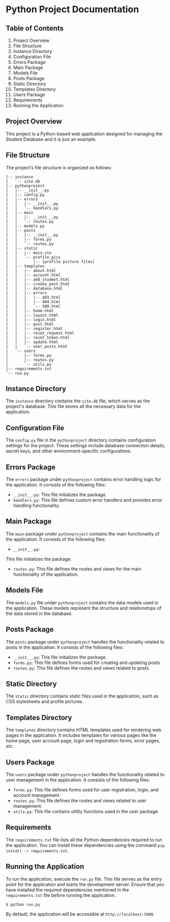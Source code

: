 # Python Project Documentation

## Table of Contents
1. Project Overview
2. File Structure
3. Instance Directory
4. Configuration File
5. Errors Package
6. Main Package
7. Models File
8. Posts Package
9. Static Directory
10. Templates Directory
11. Users Package
12. Requirements
13. Running the Application

## Project Overview 
This project is a Python-based web application designed for managing the Student Database and it is just an example.

## File Structure
The project's file structure is organized as follows:

```
|-- instance
|   `-- site.db
|-- pythonproject
|   |-- __init__.py
|   |-- config.py
|   |-- errors
|   |   |-- __init__.py
|   |   `-- handlers.py
|   |-- main
|   |   |-- __init__.py
|   |   `-- routes.py
|   |-- models.py
|   |-- posts
|   |   |-- __init__.py
|   |   |-- forms.py
|   |   `-- routes.py
|   |-- static
|   |   |-- main.css
|   |   `-- profile_pics
|   |       |-- [profile picture files]
|   |-- templates
|   |   |-- about.html
|   |   |-- account.html
|   |   |-- add_student.html
|   |   |-- create_post.html
|   |   |-- database.html
|   |   |-- errors
|   |   |   |-- 403.html
|   |   |   |-- 404.html
|   |   |   `-- 500.html
|   |   |-- home.html
|   |   |-- layout.html
|   |   |-- login.html
|   |   |-- post.html
|   |   |-- register.html
|   |   |-- reset_request.html
|   |   |-- reset_token.html
|   |   |-- update.html
|   |   `-- user_posts.html
|   `-- users
|       |-- forms.py
|       |-- routes.py
|       `-- utils.py
|-- requirements.txt
`-- run.py
```

## Instance Directory 
The `instance` directory contains the `site.db` file, which serves as the project's database. This file stores all the necessary data for the application.

## Configuration File 
The `config.py` file in the `pythonproject` directory contains configuration settings for the project. These settings include database connection details, secret keys, and other environment-specific configurations.

## Errors Package 
The `errors` package under `pythonproject` contains error handling logic for the application. It consists of the following files:

- `__init__.py`: This file initializes the package.
- `handlers.py`: This file defines custom error handlers and provides error handling functionality.

## Main Package 
The `main` package under `pythonproject` contains the main functionality of the application. It consists of the following files:

- `__init__.py`:

 This file initializes the package.
- `routes.py`: This file defines the routes and views for the main functionality of the application.

## Models File 
The `models.py` file under `pythonproject` contains the data models used in the application. These models represent the structure and relationships of the data stored in the database.

## Posts Package 
The `posts` package under `pythonproject` handles the functionality related to posts in the application. It consists of the following files:

- `__init__.py`: This file initializes the package.
- `forms.py`: This file defines forms used for creating and updating posts.
- `routes.py`: This file defines the routes and views related to posts.

## Static Directory 
The `static` directory contains static files used in the application, such as CSS stylesheets and profile pictures.

## Templates Directory 
The `templates` directory contains HTML templates used for rendering web pages in the application. It includes templates for various pages like the home page, user account page, login and registration forms, error pages, etc.

## Users Package 
The `users` package under `pythonproject` handles the functionality related to user management in the application. It consists of the following files:

- `forms.py`: This file defines forms used for user registration, login, and account management.
- `routes.py`: This file defines the routes and views related to user management.
- `utils.py`: This file contains utility functions used in the user package.

## Requirements 
The `requirements.txt` file lists all the Python dependencies required to run the application. You can install these dependencies using the command `pip install -r requirements.txt`.

## Running the Application 
To run the application, execute the `run.py` file. This file serves as the entry point for the application and starts the development server. Ensure that you have installed the required dependencies mentioned in the `requirements.txt` file before running the application.

```
$ python run.py
```

By default, the application will be accessible at `http://localhost:5000`.